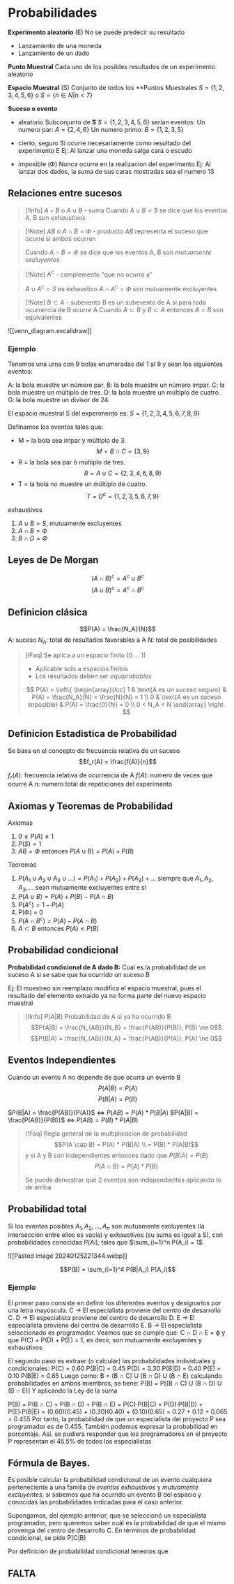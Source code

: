 # Probabilidades

**Experimento aleatorio** (E)
No se puede predecir su resultado
- Lanzamiento de una moneda
- Lanzamiento de un dado

**Punto Muestral**
Cada uno de los posibles resultados de un experimento aleatorio

**Espacio Muestral** (S)
Conjunto de todos los **Puntos Muestrales
$S = \{1,2,3,4,5,6\} \text{ o } S = \{n ∈ N | n < 7\}$

**Suceso o evento**
- aleatorio
	Subconjunto de **S**
	$S = \{1,2,3,4,5,6\}$ 
	serian eventos:
	Un numero par: $A = \{2,4,6\}$
	Un numero primo: $B = \{1,2,3,5\}$
	
- cierto, seguro
	Si ocurre necesariamente como resultado del experimento E
	Ej: Al lanzar una moneda salga cara o escudo

- imposible (Ф)
	Nunca ocurre en la realizacion del experimento
	Ej: Al lanzar dos dados, la suma de sus caras mostradas sea el numero 13

## Relaciones entre sucesos

> [!Info] $A + B$ o $A \cup B$ - suma
> Cuando $A \cup B = S$ se dice que los eventos A, B son *exhaustivos* 

> [!Note] $AB$ o $A \cap B = Ф$ - producto
> $AB$ representa el suceso que ocurre si ambos ocurren
> 
> Cuando $A \cap B = Ф$ se dice que los eventos A, B son *mutuamente excluyentes*

> [!Note] $A^c$ - complemento
> "que no ocurra a"
> 
> $A \cup A^c = S$  es exhaustivo
> $A \cap A^c = Ф$  son mutuamente excluyentes
> 

> [!Note] $B \subset A$ - subevento
> B es un subevento de A si para toda ocurrencia de B ocurre A
> Cuando $A \subset B$ y $B \subset A$ entonces $A = B$ son equivalentes


![[venn_diagram.excalidraw]]


### Ejemplo

Tenemos una urna con 9 bolas enumeradas del 1 al 9 y sean los siguientes eventos: 

A: la bola muestre un número par. 
B: la bola muestre un número impar. 
C: la bola muestre un múltiplo de tres. 
D: la bola muestre un múltiplo de cuatro. 
G: la bola muestre un divisor de 24. 

El espacio muestral S del experimento es: $S = \{1, 2, 3, 4, 5, 6, 7, 8, 9\}$

Definamos los eventos tales que: 
- M = la bola sea impar y múltiplo de 3. 
$$M = B \cap C = \{3, 9\}$$
- R = la bola sea par ó múltiplo de tres. 
$$R = A \cup C = \{2, 3, 4, 6, 8, 9\}$$
- T = la bola no muestre un múltiplo de cuatro. 
$$T = D^c = \{1, 2, 3, 5, 6, 7, 9\}$$

exhaustivos 
1. $A \cup B = S$, 
mutuamente excluyentes
1. $A \cap B = Ф$
2. $B \cap D = Ф$

## Leyes de De Morgan

$$(A \cap B)^c = A^c \cup B^c$$
$$(A \cup B)^c = A^c \cap B^c$$



## Definicion clásica
$$P(A) = \frac{N_A}{N}$$
A: suceso
$N_A$: total de resultados favorables a A
$N$: total de posibilidades


> [!Faq] Se aplica a un espacio finito (0 ... 1)
> - Aplicable solo a espacios finitos
> - Los resultados deben ser *equiprobables*
> 
> $$
> P(A) = 
> \left\{ 
>	\begin{array}{lcc} 
>		1 & \text{A es un suceso seguro} & P(A) = \frac{N_A}{N} = \frac{N}{N} = 1  \\ 
>		0 & \text{A es un suceso imposible} & P(A) = \frac{0}{N} = 0 \\ 
>		0 < N_A < N
>		\end{array} 
>	\right.
> $$

## Definicion Estadistica de Probabilidad

Se basa en el concepto de frecuencia relativa de un suceso
$$f_r(A) = \frac{f(A)}{n}$$

$f_r(A)$: frecuencia relativa de ocurrencia de A
$f(A)$: numero de veces que ocurre A
$n$: numero total de repeticiones del experimento

## Axiomas y Teoremas de Probabilidad

Axiomas
1. $0 \le P(A) \le 1$
2. $P(S) = 1$
3. $AB = Ф$ entonces $P(A \cup B) = P(A) + P(B)$

Teoremas
1. $P(A_1 \cup A_2 \cup A_3 \cup ...) = P(A_1) + P(A_2) + P(A_3) + ...$
	siempre que $A_1, A_2, A_3, ...$ sean mutuamente excluyentes entre si
2. $P(A \cup B) = P(A) + P(B) - P(A \cap B)$
3. $P(A^c) = 1 - P(A)$
4. P(Ф) = 0
5. $P(A \cap B^c) = P(A) - P(A \cap B)$
6. $A \subset B$ entonces $P(A) \le P(B)$


## Probabilidad condicional

**Probabilidad condicional de A dado B:**
Cual es la probabilidad de un suceso A si se sabe que ha ocurrido un suceso B

Ej: El muestreo sin reemplazo modifica el espacio muestral, pues el resultado del elemento extraido ya no forma parte del nuevo espacio muestral

> [!Info] $P(A|B)$ Probabilidad de A si ya ha ocurrido B
> $$P(A|B) = \frac{N_{AB}}{N_B} = \frac{P(AB)}{P(B)}; P(B) \ne 0$$
> $$P(B|A) = \frac{N_{AB}}{N_A} = \frac{P(AB)}{P(A)}; P(A) \ne 0$$


## Eventos Independientes
Cuando un evento A no depende de que ocurra un evento B
$$P(A|B) = P(A)$$
$$P(B|A) = P(B)$$

$P(B|A) = \frac{P(AB)}{P(A)}$  <=>  $P(AB) = P(A) * P(B|A)$
$P(A|B) = \frac{P(AB)}{P(B)}$  <=>  $P(AB) = P(B) * P(A|B)$

> [!Faq] Regla general de la multiplicacion de probabilidad
> $$P(A \cap B) = P(A) * P(B|A) \\ = P(B) * P(A|B)$$
> y si A y B son independientes entonces dado que $P(B|A) = P(B)$
> $$P(A \cap B) = P(A) * P(B)$$
> 
> Se puede demostrar que 2 eventos son independientes aplicando lo de arriba

## Probabilidad total

Si los eventos posibles $A_1, A_2, ..., A_n$ son mutuamente excluyentes (la intersección entre ellos es vacía) y exhaustivos (su suma es igual a S), con probabilidades conocidas $P(Ai)$, tales que $\sum_{i=1}^n P(A_i) = 1$

![[Pasted image 20240125221344.webp]]

$$P(B) = \sum_{i=1}^4 P(B|A_i) P(A_i)$$
### Ejemplo

El primer paso consiste en definir los diferentes eventos y designarlos por una letra mayúscula. C → El especialista proviene del centro de desarrollo C. D → El especialista proviene del centro de desarrollo D. E → El especialista proviene del centro de desarrollo E. B → El especialista seleccionado es programador. Veamos que se cumple que: C ∩ D ∩ E = ϕ y que P(C) + P(D) + P(E) = 1, es decir, son mutuamente excluyentes y exhaustivos

El segundo paso es extraer (o calcular) las probabilidades individuales y condicionales: P(C) = 0.60 P(B|C) = 0.45 P(D) = 0.30 P(B|D) = 0.40 P(E) = 0.10 P(B|E) = 0.65 Luego como: B = (B ∩ C) U (B ∩ D) U (B ∩ E) calculando probabilidades en ambos miembros, se tiene: P(B) = P[(B ∩ C) U (B ∩ D) U (B ∩ E)] Y aplicando la Ley de la suma

P(B) = P(B ∩ C) + P(B ∩ D) + P(B ∩ E) = P(C)∙P(B|C) + P(D)∙P(B|D) + P(E)∙P(B|E) = (0.60)(0.45) + (0.30)(0.40) + (0.10)(0.65) = 0.27 + 0.12 + 0.065 = 0.455 Por tanto, la probabilidad de que un especialista del proyecto P sea programador es de 0.455. También podemos expresar la probabilidad en porcentaje. Así, se pudiera responder que los programadores en el proyecto P representan el 45.5% de todos los especialistas


## Fórmula de Bayes.

Es posible calcular la probabilidad condicional de un evento cualquiera perteneciente a una familia de *eventos exhaustivos* y *mutuamente excluyentes*, si sabemos que ha ocurrido un evento B del espacio y conocidas las probabilidades indicadas para el caso anterior. 

Supongamos, del ejemplo anterior, que se seleccionó un especialista programador, pero queremos saber cuál es la probabilidad de que el mismo provenga del centro de desarrollo C. En términos de probabilidad condicional, se pide P(C|B)

Por definición de probabilidad condicional tenemos que



## FALTA